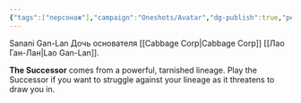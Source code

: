 ```yaml
---
{"tags":["персонаж"],"campaign":"Oneshots/Avatar","dg-publish":true,"permalink":"/sanani/","dgPassFrontmatter":true}
---
```



Sanani Gan-Lan
Дочь основателя [[Cabbage Corp\|Cabbage Corp]] [[Лао Ган-Лан\|Lao Gan-Lan]].

**The Successor** comes from a powerful, tarnished lineage. Play the Successor if you want to struggle against your lineage as it threatens to draw you in.